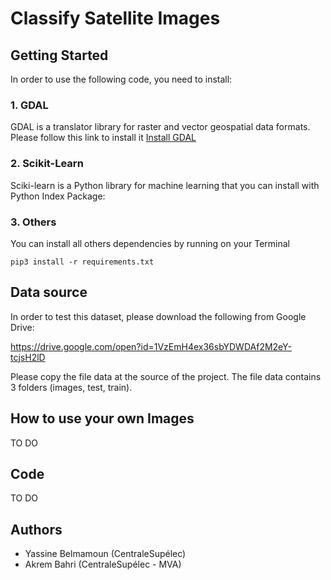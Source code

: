 # Classify Satellite Images

## Getting Started

In order to use the following code, you need to install:

### 1. GDAL

GDAL is a translator library for raster and vector geospatial data formats.
Please follow this link to install it [Install GDAL](https://trac.osgeo.org/gdal/wiki/GdalOgrInPython)

### 2. Scikit-Learn

Sciki-learn is a Python library for machine learning that you can install with Python Index Package:

### 3. Others

You can install all others dependencies by running on your Terminal

```
pip3 install -r requirements.txt
```

## Data source

In order to test this dataset, please download the following from Google Drive:

https://drive.google.com/open?id=1VzEmH4ex36sbYDWDAf2M2eY-tcjsH2lD

Please copy the file data at the source of the project.
The file data contains 3 folders (images, test, train).


## How to use your own Images

TO DO

## Code

TO DO

## Authors

* Yassine Belmamoun (CentraleSupélec)
* Akrem Bahri (CentraleSupélec - MVA)
